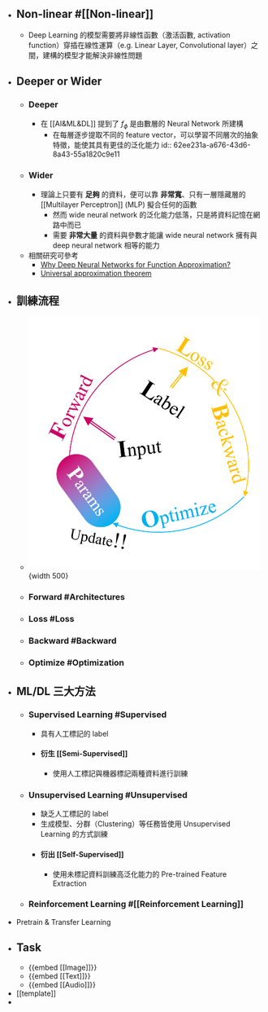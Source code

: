 - ## Non-linear #[[Non-linear]]
	- Deep Learning 的模型需要將非線性函數（激活函數, activation function）穿插在線性運算（e.g. Linear Layer, Convolutional layer）之間，建構的模型才能解決非線性問題
- ## Deeper or Wider
	- ### Deeper
		- 在 [[AI&ML&DL]] 提到了 $f_{\phi}$ 是由數層的 Neural Network 所建構
			- 在每層逐步提取不同的 feature vector，可以學習不同層次的抽象特徵，能使其具有更佳的泛化能力
			  id:: 62ee231a-a676-43d6-8a43-55a1820c9e11
	- ### Wider
		- 理論上只要有 **足夠** 的資料，便可以靠 **非常寬**、只有一層隱藏層的 [[Multilayer Perceptron]] (MLP) 擬合任何的函數
			- 然而 wide neural network 的泛化能力低落，只是將資料記憶在網路中而已
			- 需要 **非常大量** 的資料與參數才能讓 wide neural network 擁有與 deep neural network 相等的能力
	- 相關研究可參考
		- [Why Deep Neural Networks for Function Approximation?](https://arxiv.org/abs/1610.04161)
		- [Universal approximation theorem](https://en.m.wikipedia.org/wiki/Universal_approximation_theorem)
- ## 訓練流程
	- ![training-process.png](../assets/training-process.png){width 500}
	- ### Forward #Architectures
	- ### Loss #Loss
	- ### Backward #Backward
	- ### Optimize #Optimization
- ## ML/DL 三大方法
	- ### Supervised Learning #Supervised
		- 具有人工標記的 label
		- #### 衍生 [[Semi-Supervised]]
			- 使用人工標記與機器標記兩種資料進行訓練
	- ### Unsupervised Learning #Unsupervised
		- 缺乏人工標記的 label
		- 生成模型、分群（Clustering）等任務皆使用 Unsupervised Learning 的方式訓練
		- #### 衍出 [[Self-Supervised]]
			- 使用未標記資料訓練高泛化能力的 Pre-trained Feature Extraction
	- ### Reinforcement Learning #[[Reinforcement Learning]]
- Pretrain & Transfer Learning
- ## Task
	- {{embed [[Image]]}}
	- {{embed [[Text]]}}
	- {{embed [[Audio]]}}
- [[template]]
-